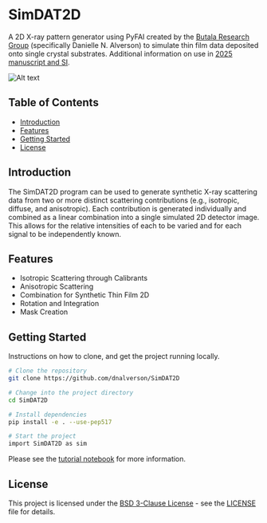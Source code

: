 # SimDAT2D

A 2D X-ray pattern generator using PyFAI created by the [Butala Research Group](https://github.com/ButalaResearchGroup) (specifically Danielle N. Alverson) to simulate thin film data deposited onto single crystal substrates. Additional information on use in [2025 manuscript and SI](https://doi.org/10.1107/S2053273325002438).

![Alt text](SimDAT2D/sim.png)

## Table of Contents

- [Introduction](#introduction)
- [Features](#features)
- [Getting Started](#getting-started)
- [License](#license)

## Introduction

The SimDAT2D program can be used to generate synthetic X-ray scattering data from two or more distinct scattering contributions (e.g., isotropic, diffuse, and anisotropic). Each contribution is generated individually and combined as a linear combination into a single simulated 2D detector image. This allows for the relative intensities of each to be varied and for each signal to be independently known.

## Features

- Isotropic Scattering through Calibrants
- Anisotropic Scattering 
- Combination for Synthetic Thin Film 2D 
- Rotation and Integration
- Mask Creation

## Getting Started

Instructions on how to clone, and get the project running locally.

```bash
# Clone the repository
git clone https://github.com/dnalverson/SimDAT2D

# Change into the project directory
cd SimDAT2D

# Install dependencies
pip install -e . --use-pep517 

# Start the project
import SimDAT2D as sim

```

Please see the [tutorial notebook](Tutorial.ipynb) for more information.

## License

This project is licensed under the [BSD 3-Clause License](https://spdx.org/licenses/BSD-3-Clause-Clear.html) - see the [LICENSE](LICENSE.md) file for details.

